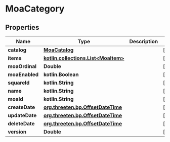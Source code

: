 
# MoaCategory

## Properties
Name | Type | Description | Notes
------------ | ------------- | ------------- | -------------
**catalog** | [**MoaCatalog**](MoaCatalog.md) |  |  [optional]
**items** | [**kotlin.collections.List&lt;MoaItem&gt;**](MoaItem.md) |  |  [optional]
**moaOrdinal** | **Double** |  |  [optional]
**moaEnabled** | **kotlin.Boolean** |  |  [optional]
**squareId** | **kotlin.String** |  |  [optional]
**name** | **kotlin.String** |  |  [optional]
**moaId** | **kotlin.String** |  |  [optional]
**createDate** | [**org.threeten.bp.OffsetDateTime**](org.threeten.bp.OffsetDateTime.md) |  |  [optional]
**updateDate** | [**org.threeten.bp.OffsetDateTime**](org.threeten.bp.OffsetDateTime.md) |  |  [optional]
**deleteDate** | [**org.threeten.bp.OffsetDateTime**](org.threeten.bp.OffsetDateTime.md) |  |  [optional]
**version** | **Double** |  |  [optional]



